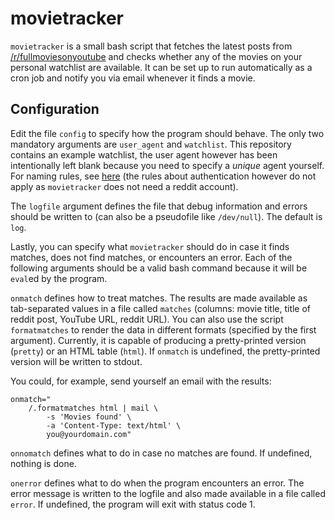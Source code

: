 # movietracker

`movietracker` is a small bash script that fetches the latest posts from
[/r/fullmoviesonyoutube](https://www.reddit.com/r/fullmoviesonyoutube/) and
checks whether any of the movies on your personal watchlist are available. It
can be set up to run automatically as a cron job and notify you via email
whenever it finds a movie.

## Configuration

Edit the file `config` to specify how the program should behave. The only
two mandatory arguments are `user_agent` and `watchlist`. This repository
contains an example watchlist, the user agent however has been intentionally
left blank because you need to specify a _unique_ agent yourself. For naming
rules, see [here](https://github.com/reddit-archive/reddit/wiki/API#rules)
(the rules about authentication however do not apply as `movietracker`
does not need a reddit account).

The `logfile` argument defines the file that debug information and errors
should be written to (can also be a pseudofile like `/dev/null`). The default
is `log`.

Lastly, you can specify what `movietracker` should do in case it finds matches,
does not find matches, or encounters an error. Each of the following arguments
should be a valid bash command because it will be `eval`ed by the program.

`onmatch` defines how to treat matches. The results are made available as
tab-separated values in a file called `matches` (columns: movie title, title of
reddit post, YouTube URL, reddit URL). You can also use the script
`formatmatches` to render the data in different formats (specified by the first
argument). Currently, it is capable of producing a pretty-printed version
(`pretty`) or an HTML table (`html`). If `onmatch` is undefined, the
pretty-printed version will be written to stdout.

You could, for example, send yourself an email with the results:

	onmatch="
		/.formatmatches html | mail \
			-s 'Movies found' \
			-a 'Content-Type: text/html' \
			you@yourdomain.com"

`onnomatch` defines what to do in case no matches are found. If undefined,
nothing is done.

`onerror` defines what to do when the program encounters an error. The error
message is written to the logfile and also made available in a file called
`error`. If undefined, the program will exit with status code 1.
